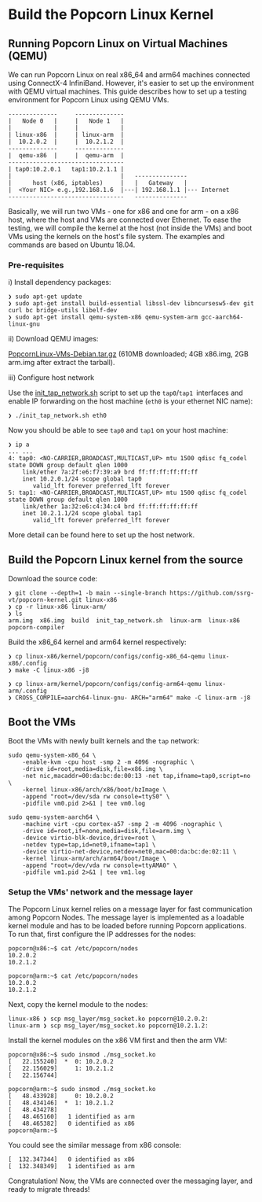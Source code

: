 # Build the Popcorn Linux Kernel

## Running Popcorn Linux on Virtual Machines (QEMU)
We can run Popcorn Linux on real x86_64 and arm64 machines connected using ConnectX-4 InfiniBand. However, it's easier to set up the environment with QEMU virtual machines. This guide describes how to set up a testing environment for Popcorn Linux using QEMU VMs.

```
--------------     --------------
|   Node 0   |     |   Node 1   |
|            |     |            |
| linux-x86  |     | linux-arm  |
|  10.2.0.2  |     |  10.2.1.2  |
--------------     --------------
|  qemu-x86  |     |  qemu-arm  |
---------------------------------
| tap0:10.2.0.1   tap1:10.2.1.1 |
|                               |   ---------------
|      host (x86, iptables)     |   |   Gateway   |
|  <Your NIC> e.g.,192.168.1.6  |---| 192.168.1.1 |--- Internet
---------------------------------   ---------------
```

Basically, we will run two VMs - one for x86 and one for arm - on a x86 host, where the host and VMs are connected over Ethernet. To ease the testing, we will compile the kernel at the host (not inside the VMs) and boot VMs using the kernels on the host's file system. The examples and commands are based on Ubuntu 18.04.

### Pre-requisites
i) Install dependency packages:
```
❯ sudo apt-get update
❯ sudo apt-get install build-essential libssl-dev libncursesw5-dev git curl bc bridge-utils libelf-dev
❯ sudo apt-get install qemu-system-x86 qemu-system-arm gcc-aarch64-linux-gnu
```
ii) Download QEMU images:

[PopcornLinux-VMs-Debian.tar.gz](https://drive.google.com/file/d/1GiDcWRiNYRzLHhzJeKpiK4uSGcimTTxe/view?usp=sharing) (610MB downloaded; 4GB x86.img, 2GB arm.img after extract the tarball).

iii) Configure host network

Use the [init_tap_network.sh](https://raw.githubusercontent.com/xjtuwxg/HeterSec/master/scripts/init_tap_network.sh) script to set up the `tap0`/`tap1 `interfaces and enable IP forwarding on the host machine (`eth0` is your ethernet NIC name):
```
❯ ./init_tap_network.sh eth0
```
Now you should be able to see `tap0` and `tap1` on your host machine:
```
❯ ip a
... ...
4: tap0: <NO-CARRIER,BROADCAST,MULTICAST,UP> mtu 1500 qdisc fq_codel state DOWN group default qlen 1000
    link/ether 7a:2f:e6:f7:39:a9 brd ff:ff:ff:ff:ff:ff
    inet 10.2.0.1/24 scope global tap0
       valid_lft forever preferred_lft forever
5: tap1: <NO-CARRIER,BROADCAST,MULTICAST,UP> mtu 1500 qdisc fq_codel state DOWN group default qlen 1000
    link/ether 1a:32:e6:c4:34:c4 brd ff:ff:ff:ff:ff:ff
    inet 10.2.1.1/24 scope global tap1
       valid_lft forever preferred_lft forever
```
More detail can be found here to set up the host network.

## Build the Popcorn Linux kernel from the source
Download the source code:
```
❯ git clone --depth=1 -b main --single-branch https://github.com/ssrg-vt/popcorn-kernel.git linux-x86
❯ cp -r linux-x86 linux-arm/
❯ ls
arm.img  x86.img  build  init_tap_network.sh  linux-arm  linux-x86  popcorn-compiler
```

Build the x86_64 kernel and arm64 kernel respectively:
```
❯ cp linux-x86/kernel/popcorn/configs/config-x86_64-qemu linux-x86/.config
❯ make -C linux-x86 -j8
```

```
❯ cp linux-arm/kernel/popcorn/configs/config-arm64-qemu linux-arm/.config
❯ CROSS_COMPILE=aarch64-linux-gnu- ARCH="arm64" make -C linux-arm -j8
```

## Boot the VMs
Boot the VMs with newly built kernels and the `tap` network:
```
sudo qemu-system-x86_64 \
    -enable-kvm -cpu host -smp 2 -m 4096 -nographic \
    -drive id=root,media=disk,file=x86.img \
    -net nic,macaddr=00:da:bc:de:00:13 -net tap,ifname=tap0,script=no \
    -kernel linux-x86/arch/x86/boot/bzImage \
    -append "root=/dev/sda rw console=ttyS0" \
    -pidfile vm0.pid 2>&1 | tee vm0.log
```
```
sudo qemu-system-aarch64 \
    -machine virt -cpu cortex-a57 -smp 2 -m 4096 -nographic \
    -drive id=root,if=none,media=disk,file=arm.img \
    -device virtio-blk-device,drive=root \
    -netdev type=tap,id=net0,ifname=tap1 \
    -device virtio-net-device,netdev=net0,mac=00:da:bc:de:02:11 \
    -kernel linux-arm/arch/arm64/boot/Image \
    -append "root=/dev/vda rw console=ttyAMA0" \
    -pidfile vm1.pid 2>&1 | tee vm1.log
```
### Setup the VMs' network and the message layer
The Popcorn Linux kernel relies on a message layer for fast communication among Popcorn Nodes. The message layer is implemented as a loadable kernel module and has to be loaded before running Popcorn applications. To run that, first configure the IP addresses for the nodes:
```
popcorn@x86:~$ cat /etc/popcorn/nodes
10.2.0.2
10.2.1.2
```
```
popcorn@arm:~$ cat /etc/popcorn/nodes
10.2.0.2
10.2.1.2
```
Next, copy the kernel module to the nodes:
```
linux-x86 ❯ scp msg_layer/msg_socket.ko popcorn@10.2.0.2:
linux-arm ❯ scp msg_layer/msg_socket.ko popcorn@10.2.1.2:
```
Install the kernel modules on the x86 VM first and then the arm VM:
```
popcorn@x86:~$ sudo insmod ./msg_socket.ko
[   22.155240]  *  0: 10.2.0.2
[   22.156029]     1: 10.2.1.2
[   22.156744]
```
```
popcorn@arm:~$ sudo insmod ./msg_socket.ko
[   48.433928]     0: 10.2.0.2
[   48.434146]  *  1: 10.2.1.2
[   48.434278]
[   48.465160]   1 identified as arm
[   48.465382]   0 identified as x86
popcorn@arm:~$
```
You could see the similar message from x86 console:
```
[  132.347344]   0 identified as x86
[  132.348349]   1 identified as arm
```
Congratulation! Now, the VMs are connected over the messaging layer, and ready to migrate threads!
